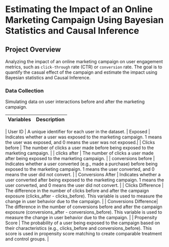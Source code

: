 # Estimating the Impact of an Online Marketing Campaign Using Bayesian Statistics and Causal Inference


## Project Overview

Analyzing the impact of an online marketing campaign on user engagement metrics, such as `click-through` rate (CTR) or `conversion` rate. The goal is to quantify the casual effect of the campaign and estimate the impact using Bayesian statistics and Causal Inference.


### Data Collection

Simulating data on user interactions before and after the marketing campaign.

| Variables | Description |
|-----------|-------------|

| User ID   | A unique identifier for each user in the dataset. 
| Exposed | Indicates whether a user was exposed to the marketing campaign. 1 means the user was exposed, and 0 means the user was not exposed.| 
| Clicks before | The number of clicks a user made before being exposed to the marketing campaign. |
| clicks after | The number of clicks a user made after being exposed to the marketing campaign. | 
| conversions before | Indicates whether a user converted (e.g., made a purchase) before being exposed to the marketing campaign. 1 means the user converted, and 0 means the user did not convert. | 
| Conversions After |  Indicates whether a user converted after being exposed to the marketing campaign. 1 means the user converted, and 0 means the user did not convert. | 
| Clicks Difference | The difference in the number of clicks before and after the campaign exposure (clicks_after - clicks_before). This variable is used to measure the change in user behavior due to the campaign. | 
| Conversions Difference|  The difference in the number of conversions before and after the campaign exposure (conversions_after - conversions_before). This variable is used to measure the change in user behavior due to the campaign. | 
| Propensity Score | The probability of a user being exposed to the campaign based on their characteristics (e.g., clicks_before and conversions_before). This score is used in propensity score matching to create comparable treatment and control groups. | 
